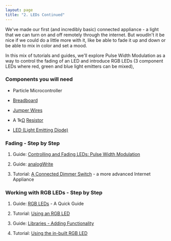 ```yaml
---
layout: page
title: "2. LEDs Continued"
---
```


We've made our first (and incredibly basic) connected appliance - a light that we can turn on and off remotely through the internet. But woudln't it be nice if we could do a little more with it, like be able to fade it up and down or be able to mix in color and set a mood.

In this mix of tutorials and guides, we'll explore Pulse Width Modulation as a way to control the fading of an LED and introduce RGB LEDs (3 component LEDs where red, green and blue light emitters can be mixed),


### Components you will need

* Particle Microcontroller 

* [Breadboard]({{site.baseurl}}/breadboards)

* [Jumper Wires]({{site.baseurl}}/1-a-simple-internet-appliance/jumpers)

* A 1k[Ω](http://en.wikipedia.org/wiki/Omega) [Resistor]({{site.baseurl}}/1-a-simple-internet-appliance/resistors)

* [LED (Light Emitting Diode)]({{site.baseurl}}/1-a-simple-internet-appliance/leds)


### Fading - Step by Step 

1. Guide: [Controlling and Fading LEDs: Pulse Width Modulation]({{site.baseurl}}/2-leds-continued/pwm) 

1. Guide: [analogWrite]({{site.baseurl}}/2-leds-continued/analogWrite)

1. Tutorial: [A Connected Dimmer Switch]({{site.baseurl}}/2-leds-continued/dimmer) - a more advanced Internet Appliance 


### Working with RGB LEDs - Step by Step 

1. Guide: [RGB LEDs]({{site.baseurl}}/2-leds-continued/rgb-led) - A Quick Guide 

1. Tutorial: [Using an RGB LED]({{site.baseurl}}/2-leds-continued/using-rgb-leds)

1. Guide: [Libraries - Adding Functionality]({{site.baseurl}}/2-leds-continued/libraries)

1. Tutorial: [Using the in-built RGB LED ]({{site.baseurl}}/2-leds-continued/built-in-rgbled)

